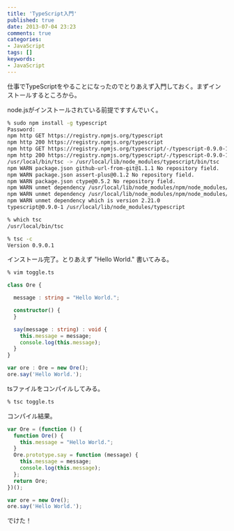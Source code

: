 ```yaml
---
title: 'TypeScript入門'
published: true
date: 2013-07-04 23:23
comments: true
categories:
- JavaScript
tags: []
keywords:
- JavaScript
---
```

<p>仕事でTypeScriptをやることになったのでとりあえず入門しておく。まずインストールするところから。</p>
<p>node.jsがインストールされている前提ですすんでいく。</p>

```sh
% sudo npm install -g typescript
Password:
npm http GET https://registry.npmjs.org/typescript
npm http 200 https://registry.npmjs.org/typescript
npm http GET https://registry.npmjs.org/typescript/-/typescript-0.9.0-1.tgz
npm http 200 https://registry.npmjs.org/typescript/-/typescript-0.9.0-1.tgz
/usr/local/bin/tsc -> /usr/local/lib/node_modules/typescript/bin/tsc
npm WARN package.json github-url-from-git@1.1.1 No repository field.
npm WARN package.json assert-plus@0.1.2 No repository field.
npm WARN package.json ctype@0.5.2 No repository field.
npm WARN unmet dependency /usr/local/lib/node_modules/npm/node_modules/couch-login requires request@'~2.9.202' but will load
npm WARN unmet dependency /usr/local/lib/node_modules/npm/node_modules/request,
npm WARN unmet dependency which is version 2.21.0
typescript@0.9.0-1 /usr/local/lib/node_modules/typescript

% which tsc
/usr/local/bin/tsc

% tsc -c
Version 0.9.0.1
```

<p>インストール完了。とりあえず "Hello World." 書いてみる。</p>

```sh
% vim toggle.ts
```

```typescript
class Ore {

  message : string = "Hello World.";

  constructor() {
  }

  say(message : string) : void {
    this.message = message;
    console.log(this.message);
  }
}

var ore : Ore = new Ore();
ore.say('Hello World.');
```


<p>tsファイルをコンパイルしてみる。</p>

```sh
% tsc toggle.ts
```

<p>コンパイル結果。</p>

```javascript
var Ore = (function () {
  function Ore() {
    this.message = "Hello World.";
  }
  Ore.prototype.say = function (message) {
    this.message = message;
    console.log(this.message);
  };
  return Ore;
})();

var ore = new Ore();
ore.say('Hello World.');
```

<p>でけた！</p>
